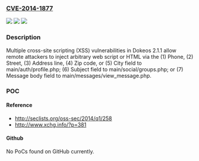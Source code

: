 ### [CVE-2014-1877](https://cve.mitre.org/cgi-bin/cvename.cgi?name=CVE-2014-1877)
![](https://img.shields.io/static/v1?label=Product&message=n%2Fa&color=blue)
![](https://img.shields.io/static/v1?label=Version&message=n%2Fa&color=blue)
![](https://img.shields.io/static/v1?label=Vulnerability&message=n%2Fa&color=brighgreen)

### Description

Multiple cross-site scripting (XSS) vulnerabilities in Dokeos 2.1.1 allow remote attackers to inject arbitrary web script or HTML via the (1) Phone, (2) Street, (3) Address line, (4) Zip code, or (5) City field to main/auth/profile.php; (6) Subject field to main/social/groups.php; or (7) Message body field to main/messages/view_message.php.

### POC

#### Reference
- http://seclists.org/oss-sec/2014/q1/258
- http://www.xchg.info/?p=381

#### Github
No PoCs found on GitHub currently.

